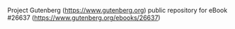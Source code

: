 Project Gutenberg (https://www.gutenberg.org) public repository for eBook #26637 (https://www.gutenberg.org/ebooks/26637)
